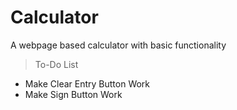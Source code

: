 # Calculator
A webpage based calculator with basic functionality

> To-Do List
- Make Clear Entry Button Work
- Make Sign Button Work